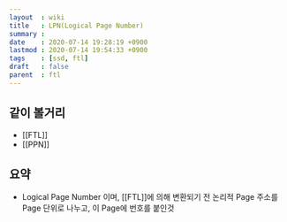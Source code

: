```yaml
---
layout  : wiki
title   : LPN(Logical Page Number)
summary : 
date    : 2020-07-14 19:28:19 +0900
lastmod : 2020-07-14 19:54:33 +0900
tags    : [ssd, ftl]
draft   : false
parent  : ftl
---
```


## 같이 볼거리 
 * [[FTL]]
 * [[PPN]]

## 요약
 * Logical Page Number 이며, [[FTL]]에 의해 변환되기 전 논리적 Page 주소를 Page 단위로 나누고, 이 Page에 번호를 붙인것
